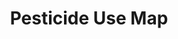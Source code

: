 ---
title: Pesticide Use Map
link: http://bl.ocks.org/potterzot/50fd7cb2e6a5421c3d9a
thumbnail: /assets/thumbnails/pest_use_map.png
order: 40
---